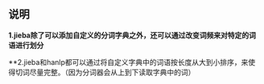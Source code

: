 ## 说明

**1.jieba除了可以添加自定义的分词字典之外，还可以通过改变词频来对特定的词语进行划分**

**2.jieba和hanlp都可以通过将自定义字典中的词语按长度从大到小排序，来使得切词尽量完整。（因为分词器会从上到下读取字典中的词）
